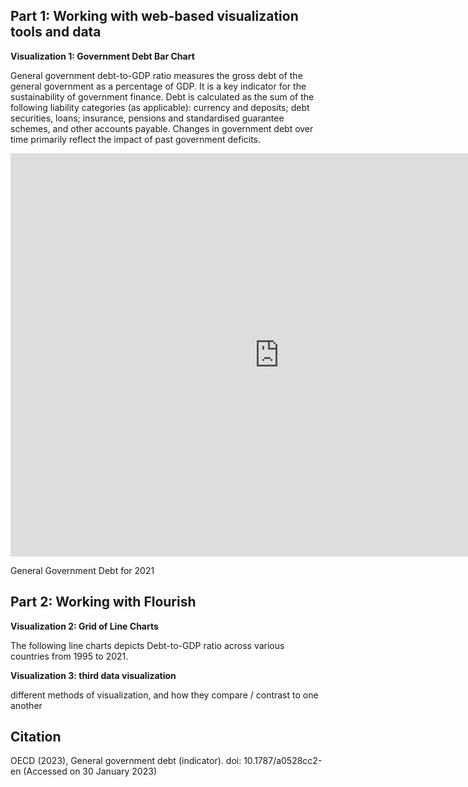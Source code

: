 ## Part 1: Working with web-based visualization tools and data

**Visualization 1: Government Debt Bar Chart**

General government debt-to-GDP ratio measures the gross debt of the general government as a percentage of GDP. It is a key indicator for the sustainability of government finance. Debt is calculated as the sum of the following liability categories (as applicable): currency and deposits; debt securities, loans; insurance, pensions and standardised guarantee schemes, and other accounts payable. Changes in government debt over time primarily reflect the impact of past government deficits.

<iframe src="https://data.oecd.org/chart/6Y4B" width="860" height="645" style="border: 0" mozallowfullscreen="true" webkitallowfullscreen="true" allowfullscreen="true"><a href="https://data.oecd.org/chart/6Y4B" target="_blank">OECD Chart: General government debt, Total, % of GDP, Annual, 2021</a></iframe>

General Government Debt for 2021

## Part 2: Working with Flourish

**Visualization 2: Grid of Line Charts**

The following line charts depicts Debt-to-GDP ratio across various countries from 1995 to 2021.

<div class="flourish-embed flourish-chart" data-src="visualisation/12596956"><script src="https://public.flourish.studio/resources/embed.js"></script></div>

**Visualization 3: third data visualization**

different methods of visualization, and how they compare / contrast to one another

## Citation
OECD (2023), General government debt (indicator). doi: 10.1787/a0528cc2-en (Accessed on 30 January 2023)

